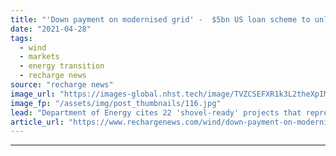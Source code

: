 ```yaml
---
title: "'Down payment on modernised grid' -  $5bn US loan scheme to unlock 60GW wind and solar"
date: "2021-04-28"
tags: 
  - wind
  - markets
  - energy transition
  - recharge news
source: "recharge news"
image_url: "https://images-global.nhst.tech/image/TVZCSEFXR1k3L2theXpIMW1JNnR4RWtRMXNQRjBacUtGamkvcXVXeklRbz0=/nhst/binary/8596a0ba899cf4e44b3dad4d957bb7e5"
image_fp: "/assets/img/post_thumbnails/116.jpg"
lead: "Department of Energy cites 22 'shovel-ready' projects that represent a $33.3bn investment that could create as many as 600,000 new jobs"
article_url: "https://www.rechargenews.com/wind/down-payment-on-modernised-grid-5bn-us-loan-scheme-to-unlock-60gw-wind-and-solar/2-1-1002088"
---
```


---
